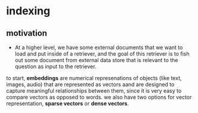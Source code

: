 # indexing 

## motivation
- At a higher level, we have some external documents that we want to load and put inside of a retriever, and the goal of this retriever is to fish out some document from external data store that is relevant to the question as input to the retriever.

to start, **embeddings** are numerical represenations of objects (like text, images, audio) that are represented as vectors aand are designed to capture meaningful relationships between them, since it is very easy to compare vectors as opposed to words. we also have two options for vector representation, **sparse vectors** or **dense vectors**.




